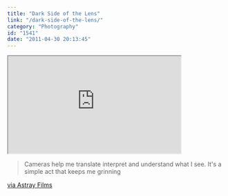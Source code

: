 ```yaml
---
title: "Dark Side of the Lens"
link: "/dark-side-of-the-lens/"
category: "Photography"
id: "1541"
date: "2011-04-30 20:13:45"
---
```


<iframe src="http://player.vimeo.com/video/14074949?title=0&amp;byline=0&amp;portrait=0" width="400" height="225"></iframe>

> Cameras help me translate interpret and understand what I see. It's a simple act that keeps me grinning

[via Astray Films](http://vimeo.com/astrayfilms)
